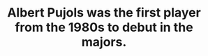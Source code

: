---
title:      
  - Albert Pujols was the first player from the 1980s to debut in the majors.
secondary:
  - He debuted on April 2nd, 2000. Felipe Lopez (born 1980) would debut the next day, and C.C. Sabathia (born 1980) would debut on April 8th.
reference:
  - http://www.baseball-reference.com/play-index/season_finder.cgi?type=b#gotresults&as=result_batter&offset=0&sum=0&min_year_season=1901&max_year_season=2001&min_season=1&max_season=-1&min_age=0&max_age=99&is_rookie=&lg_ID=lgAny&lgAL_team=tmAny&lgNL_team=tmAny&lgFL_team=tmAny&lgAA_team=tmAny&lgPL_team=tmAny&lgUA_team=tmAny&lgNA_team=tmAny&isActive=either&isHOF=either&isAllstar=either&bats=any&throws=any&exactness=anypos&pos_1=1&pos_2=1&pos_3=1&pos_4=1&pos_5=1&pos_6=1&pos_7=1&pos_8=1&pos_9=1&pos_10=1&pos_11=1&games_min_max=min&games_prop=50&games_tot=&qualifiersSeason=nomin&minpasValS=502&mingamesValS=100&qualifiersCareer=nomin&minpasValC=3000&mingamesValC=1000&number_matched=1&orderby=G&c1criteria=birth_year&c1gtlt=gt&c1val=1980&c2gtlt=eq&c2val=0&c3gtlt=eq&c3val=0&c4gtlt=eq&c4val=0&c5gtlt=eq&c5val=1.0&location=pob&locationMatch=is&pob=&pod=&pcanada=&pusa=&ajax=1&submitter=1
---